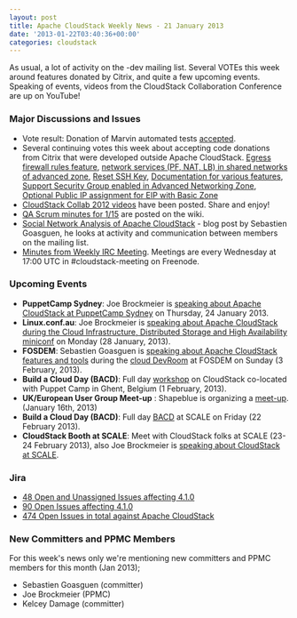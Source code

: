 ```yaml
---
layout: post
title: Apache CloudStack Weekly News - 21 January 2013
date: '2013-01-22T03:40:36+00:00'
categories: cloudstack
---
```

<p>As usual, a lot of activity on the -dev mailing list. Several VOTEs this week around features donated by Citrix, and quite a few upcoming events. Speaking of events, videos from the CloudStack Collaboration Conference are up on YouTube!</p>

<h3><a name="ApacheCloudStackWeeklyNews-21January2013-MajorDiscussionsandIssues"></a>Major Discussions and Issues</h3>

<ul>
	<li>Vote result: Donation of Marvin automated tests <a href="http://markmail.org/thread/vxwtwnhapmf7inw7" class="external-link" rel="nofollow">accepted</a>.</li>
	<li>Several continuing votes this week about accepting code donations from Citrix that were developed outside Apache CloudStack. <a href="http://markmail.org/thread/ybbpv3n5d4y4frb5" class="external-link" rel="nofollow">Egress firewall rules feature</a>, <a href="http://markmail.org/thread/vcmu6yagtxr5lvyn" class="external-link" rel="nofollow">network services (PF, NAT, LB) in shared networks of advanced zone</a>, <a href="http://markmail.org/message/ajvlvvruhttgvfe2" class="external-link" rel="nofollow">Reset SSH Key</a>, <a href="http://markmail.org/message/5pgxkz3zd6n3pwtr" class="external-link" rel="nofollow">Documentation for various features</a>, <a href="http://markmail.org/message/p3npjr3nxy56tdpu" class="external-link" rel="nofollow">Support Security Group enabled in Advanced Networking Zone</a>, <a href="http://markmail.org/message/qw6iyweljzinsm63" class="external-link" rel="nofollow">Optional Public IP assignment for EIP with Basic Zone</a></li>
	<li><a href="http://www.youtube.com/diycloudcomputing" class="external-link" rel="nofollow">CloudStack Collab 2012 videos</a> have been posted. Share and enjoy!</li>
	<li><a href="https://cwiki.apache.org/confluence/display/CLOUDSTACK/Minutes+15th+Jan+2013" class="external-link" rel="nofollow">QA Scrum minutes for 1/15</a> are posted on the wiki.</li>
	<li><a href="http://sebgoa.blogspot.ch/2013/01/social-network-analysis-of-apache.html" class="external-link" rel="nofollow">Social Network Analysis of Apache CloudStack</a> - blog post by Sebastien Goasguen, he looks at activity and communication between members on the mailing list.</li>
	<li><a href="https://cwiki.apache.org/confluence/display/CLOUDSTACK/CloudStack+Meeting+16+January+2013+Minutes" class="external-link" rel="nofollow">Minutes from Weekly IRC Meeting</a>. Meetings are every Wednesday at 17:00 UTC in #cloudstack-meeting on Freenode.</li>
</ul>


<h3><a name="ApacheCloudStackWeeklyNews-21January2013-UpcomingEvents"></a>Upcoming Events</h3>

<ul>
	<li><b>PuppetCamp Sydney</b>: Joe Brockmeier is <a href="http://puppetcampsydney2013.eventbrite.com/" class="external-link" rel="nofollow">speaking about Apache CloudStack at PuppetCamp Sydney</a> on Thursday, 24 January 2013.</li>
	<li><b>Linux.conf.au</b>: Joe Brockmeier is <a href="https://lca2013.linux.org.au/schedule/30073/view_talk?day=monday" class="external-link" rel="nofollow">speaking about Apache CloudStack during the Cloud Infrastructure, Distributed Storage and High Availability miniconf</a> on Monday (28 January, 2013).</li>
	<li><b>FOSDEM</b>: Sebastien Goasguen is <a href="https://fosdem.org/2013/schedule/event/cloudstack/" class="external-link" rel="nofollow">speaking about Apache CloudStack features and tools</a> during the <a href="https://fosdem.org/2013/schedule/track/cloud/" class="external-link" rel="nofollow">cloud DevRoom</a> at FOSDEM on Sunday (3 February, 2013).</li>
	<li><b>Build a Cloud Day (BACD)</b>: Full day <a href="http://buildacloud.org/about-cloudstack/cloudstack-events/viewevent/140-build-a-cloud-day-ghent-2013.html" class="external-link" rel="nofollow">workshop</a> on CloudStack co-located with Puppet Camp in Ghent, Belgium (1 February, 2013).</li>
	<li><b>UK/European User Group Meet-up</b> : Shapeblue is organizing a <a href="http://buildacloud.org/about-cloudstack/cloudstack-events/viewevent/141-ukeuropean-user-group-meet-up.html" class="external-link" rel="nofollow">meet-up</a>. (January 16th, 2013)</li>
	<li><b>Build a Cloud Day (BACD)</b>: Full day <a href="http://buildacloud.org/about-cloudstack/cloudstack-events/viewevent/138-build-a-cloud-day-scale11x-.html" class="external-link" rel="nofollow">BACD</a> at SCALE on Friday (22 February 2013).</li>
	<li><b>CloudStack Booth at SCALE</b>: Meet with CloudStack folks at SCALE (23-24 February 2013), also Joe Brockmeier is <a href="http://www.socallinuxexpo.org/scale11x/presentations/taking-open-cloud-11-cloudstack" class="external-link" rel="nofollow">speaking about CloudStack at SCALE</a>.</li>
</ul>


<h3><a name="ApacheCloudStackWeeklyNews-21January2013-Jira"></a>Jira</h3>

<ul>
	<li><a href="https://issues.apache.org/jira/issues/?jql=project%20%3D%20CLOUDSTACK%20AND%20affectedVersion%20%3D%20%224.1.0%22%20AND%20status%20%3D%20Open%20AND%20assignee%20in%20(EMPTY)" class="external-link" rel="nofollow">48 Open and Unassigned Issues affecting 4.1.0</a></li>
	<li><a href="https://issues.apache.org/jira/issues/?jql=project%20%3D%20CLOUDSTACK%20AND%20affectedVersion%20%3D%20%224.1.0%22%20AND%20status%20%3D%20Open" class="external-link" rel="nofollow">90 Open Issues affecting 4.1.0</a></li>
	<li><a href="https://issues.apache.org/jira/issues/?jql=project%20%3D%20CLOUDSTACK%20AND%20status%20%3D%20Open" class="external-link" rel="nofollow">474 Open Issues in total against Apache CloudStack</a></li>
</ul>


<h3><a name="ApacheCloudStackWeeklyNews-21January2013-NewCommittersandPPMCMembers"></a>New Committers and PPMC Members</h3>

<p>For this week's news only we're mentioning new committers and PPMC members for this month (Jan 2013);</p>

<ul>
	<li>Sebastien Goasguen (committer)</li>
	<li>Joe Brockmeier (PPMC)</li>
	<li>Kelcey Damage (committer)</li>
</ul>
